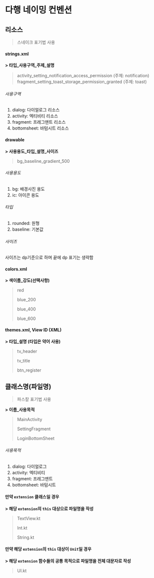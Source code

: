 # 다행 네이밍 컨벤션

## 리소스

> 스네이크 표기법 사용

#### strings.xml

**> 타입_사용구역_주제_설명**

> activity_setting_notification_access_permission (주제: notification)
> fragment_setting_toast_storage_permission_granted (주제: toast)

###### 사용구역

1. dialog: 다이얼로그 리소스
2. activity: 엑티비티 리소스
3. fragment: 프레그맨트 리소스
4. bottomsheet: 바텀시트 리소스

#### drawable

**> 사용용도_타입_설명_사이즈**

> bg_baseline_gradient_500

###### 사용용도

1. bg: 배경사진 용도
2. ic: 아이콘 용도

###### 타입

1. rounded: 원형
2. baseline: 기본값

###### 사이즈

사이즈는 dp기준으로 하며 끝에 dp 표기는 생략함

#### colors.xml

**> 색이름_강도(선택사항)**

> red
>
> blue_200
>
> blue_400
>
> blue_600

#### themes.xml, View ID (XML)

**> 타입_설명 (타입은 약어 사용)**

> tv_header
>
> tv_title
>
> btn_register

## 클래스명(파일명)

> 파스칼 표기법 사용

**> 이름_사용목적**

> MainActivity
>
> SettingFragment
>
> LoginBottomSheet

###### 사용목적

1. dialog: 다이얼로그
2. activity: 엑티비티
3. fragment: 프레그맨트
4. bottomsheet: 바텀시트

#### 만약 `extension` 클래스일 경우

**> 해당 `extension`의 `this` 대상으로 파일명을 작성**

> TextView.kt
>
> Int.kt
>
> String.kt

#### 만약 해당 `extension`의 `this` 대상이 `Unit`일 경우

**> 해당 `extension` 함수들의 공통 목적으로 파일명을 전체 대문자로 작성**

> UI.kt
